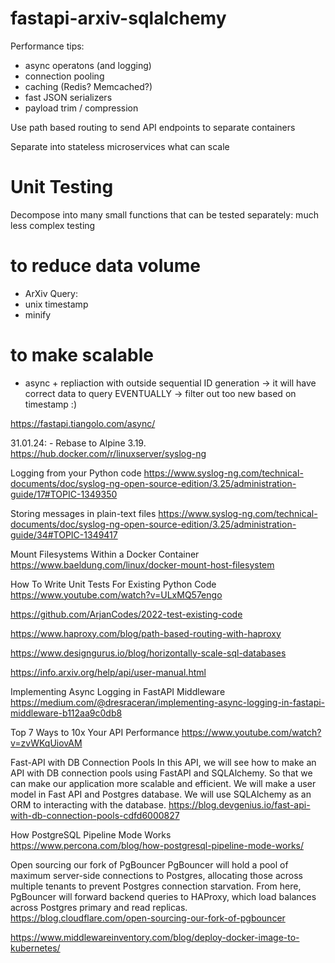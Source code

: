 # fastapi-arxiv-sqlalchemy

Performance tips:
- async operatons (and logging)
- connection pooling
- caching (Redis? Memcached?)
- fast JSON serializers
- payload trim / compression

Use path based routing to send API endpoints to separate containers

Separate into stateless microservices what can scale

# Unit Testing
Decompose into many small functions that can be tested separately: much less complex testing

# to reduce data volume
- ArXiv Query: 
- unix timestamp
- minify

# to make scalable
- async + repliaction with outside sequential ID generation -> it will have correct data to query EVENTUALLY -> filter out too new based on timestamp :)

https://fastapi.tiangolo.com/async/

31.01.24: - Rebase to Alpine 3.19.
https://hub.docker.com/r/linuxserver/syslog-ng



Logging from your Python code
https://www.syslog-ng.com/technical-documents/doc/syslog-ng-open-source-edition/3.25/administration-guide/17#TOPIC-1349350

Storing messages in plain-text files
https://www.syslog-ng.com/technical-documents/doc/syslog-ng-open-source-edition/3.25/administration-guide/34#TOPIC-1349417

Mount Filesystems Within a Docker Container
https://www.baeldung.com/linux/docker-mount-host-filesystem


How To Write Unit Tests For Existing Python Code 
https://www.youtube.com/watch?v=ULxMQ57engo

https://github.com/ArjanCodes/2022-test-existing-code


https://www.haproxy.com/blog/path-based-routing-with-haproxy

https://www.designgurus.io/blog/horizontally-scale-sql-databases

https://info.arxiv.org/help/api/user-manual.html

Implementing Async Logging in FastAPI Middleware
https://medium.com/@dresraceran/implementing-async-logging-in-fastapi-middleware-b112aa9c0db8

Top 7 Ways to 10x Your API Performance 
https://www.youtube.com/watch?v=zvWKqUiovAM

Fast-API with DB Connection Pools
In this API, we will see how to make an API with DB connection pools using FastAPI and SQLAlchemy. So that we can make our application more scalable and efficient.
We will make a user model in Fast API and Postgres database. We will use SQLAlchemy as an ORM to interacting with the database.
https://blog.devgenius.io/fast-api-with-db-connection-pools-cdfd6000827

How PostgreSQL Pipeline Mode Works
https://www.percona.com/blog/how-postgresql-pipeline-mode-works/

Open sourcing our fork of PgBouncer
PgBouncer will hold a pool of maximum server-side connections to Postgres, allocating those across multiple tenants to prevent Postgres connection starvation. From here, PgBouncer will forward backend queries to HAProxy, which load balances across Postgres primary and read replicas.
https://blog.cloudflare.com/open-sourcing-our-fork-of-pgbouncer



https://www.middlewareinventory.com/blog/deploy-docker-image-to-kubernetes/